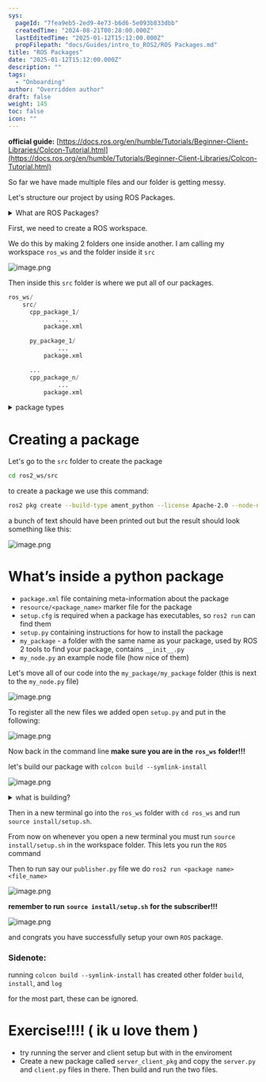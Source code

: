 ```yaml
---
sys:
  pageId: "7fea9eb5-2ed9-4e73-b6d6-5e093b833dbb"
  createdTime: "2024-08-21T00:28:00.000Z"
  lastEditedTime: "2025-01-12T15:12:00.000Z"
  propFilepath: "docs/Guides/intro_to_ROS2/ROS Packages.md"
title: "ROS Packages"
date: "2025-01-12T15:12:00.000Z"
description: ""
tags:
  - "Onboarding"
author: "Overridden author"
draft: false
weight: 145
toc: false
icon: ""
---
```


**official guide:** [https://docs.ros.org/en/humble/Tutorials/Beginner-Client-Libraries/Colcon-Tutorial.html](https://docs.ros.org/en/humble/Tutorials/Beginner-Client-Libraries/Colcon-Tutorial.html)

So far we have made multiple files and our folder is getting messy.

Let's structure our project by using ROS Packages.

<details>

<summary>What are ROS Packages?</summary>

ROS Packages are, as the name implies, packages of code that are highly sharable between ROS developers.

They consist of a folder, `package.xml` file, and source code

```python
      cpp_package_1/
		      ... imagine much code files here ..
          package.xml
```

</details>

First, we need to create a ROS workspace.

We do this by making 2 folders one inside another. I am calling my workspace `ros_ws` and the folder inside it `src`

![image.png](https://prod-files-secure.s3.us-west-2.amazonaws.com/d518164a-d88e-44d1-a4ee-3adb3bd8bce0/70706947-fd18-4537-a67b-e12946812d31/image.png?X-Amz-Algorithm=AWS4-HMAC-SHA256&X-Amz-Content-Sha256=UNSIGNED-PAYLOAD&X-Amz-Credential=ASIAZI2LB4667DNUQVPQ%2F20250227%2Fus-west-2%2Fs3%2Faws4_request&X-Amz-Date=20250227T140755Z&X-Amz-Expires=3600&X-Amz-Security-Token=IQoJb3JpZ2luX2VjED4aCXVzLXdlc3QtMiJHMEUCIQDtV%2BuYvOmfVoR8BwaREWdl274Nw5litpXkEymxyrGLWAIgGOuF%2B%2FN%2Fx0hhkoPoKvDt944C9fPaG3iKMw9nJOtuFQoq%2FwMIdhAAGgw2Mzc0MjMxODM4MDUiDC1LIeul4CbYykrSOSrcA553lvpMfoaZQEoMQVjgosS%2FkzVyeW0ia0AeiT6LRKGeOHcGhrz%2Fr5PKjhnvCYg4DE%2FS1%2BPZZ988gq7FQOarybjvCK%2BRot5Zd3fHaUE2eaMBPk6PaqDliEL%2BgPvN8YCYEH%2BPpiGarjDeLEckOKTogTRgtbUxld87E1PvlXXNk%2B2A4c0dkigJyIiZjiCxr6TC%2BJEzOgAdLPf03byTHcYLc%2FxzX1MpZ9VKcCGvTU5mnMR8%2BxpHDp6ywlOPm6lMnqCuAnNgULp2hil3qK%2BPSZOpgwKkpTpyBE%2Bges2Im0%2BHkXJ4yX65yeMhgsTKUknqqi5U0iJsJlPsbBoBJ%2FgVHC0%2FU03Q8inQQ7YM9smvX1yeJ%2B70d56rvGRevH7xjXt4Pl7jLL1brhVYCWrso0FBRSWsXT16midvWF8YOqAPYkRW1v8bS8X%2FFcIFIebdg%2FYJAjjEi4KiYQ%2FPvvlSTlhu6hyqRTcHu235%2FTfKhxx6FaPKtqPCAYNmad1%2F9j4o5ea3XTpYc0%2BtS54Sv%2BXp4sbtJyTEmhzaBuCdKKNoHErGdlHpEo6I6SrGX3pKCTgweA6tK5NpfZiP3nby%2BKykCU0Ex6gp9MAyo6BMGsMzdM%2BSybjROREhV0PVh9RpnnBuMRyfMI%2FNgb4GOqUB4%2Fy%2FXqoM4XA%2Bb2quzJUJEaaC8z5sGlg%2BJQQzml1262YJGTghkFr3G7s46rRY2X3LR%2F9MH98%2BQo%2ByFM1I24NYvuOcJ%2FM%2BdRkKHdTtYOoKnpRzcV1JuSTlvRTUV5IQd8%2BT%2Bp0aVRFLij%2Fad0or7IdB5Ut8JivqEOr7BdDvOTErheA3HCI3cam2wdbjsc7%2FHO3gBrcBTJQVdeoZ4G%2BqXWVc54RbF%2Bx8&X-Amz-Signature=effca43460d4f42f39d787418c89364353296f069d7a1b0305d06d80335a9cb1&X-Amz-SignedHeaders=host&x-id=GetObject)

Then inside this `src` folder is where we put all of our packages.

```python
ros_ws/
    src/
      cpp_package_1/
		      ...
          package.xml

      py_package_1/
		      ...
          package.xml

      ...
      cpp_package_n/
		      ...
          package.xml

```

<details>

<summary>package types</summary>

packages can be either `C++` or python.

the intern file structure is different for each but for this guide we will stick to creating python packages

</details>

# Creating a package

Let's go to the `src` folder to create the package

```bash
cd ros2_ws/src
```

to create a package we use this command:

```bash
ros2 pkg create --build-type ament_python --license Apache-2.0 --node-name my_node my_package
```

a bunch of text should have been printed out but the result should look something like this:

![image.png](https://prod-files-secure.s3.us-west-2.amazonaws.com/d518164a-d88e-44d1-a4ee-3adb3bd8bce0/e6cf1e3f-8512-4a3e-b131-079f800bf3e8/image.png?X-Amz-Algorithm=AWS4-HMAC-SHA256&X-Amz-Content-Sha256=UNSIGNED-PAYLOAD&X-Amz-Credential=ASIAZI2LB4667DNUQVPQ%2F20250227%2Fus-west-2%2Fs3%2Faws4_request&X-Amz-Date=20250227T140755Z&X-Amz-Expires=3600&X-Amz-Security-Token=IQoJb3JpZ2luX2VjED4aCXVzLXdlc3QtMiJHMEUCIQDtV%2BuYvOmfVoR8BwaREWdl274Nw5litpXkEymxyrGLWAIgGOuF%2B%2FN%2Fx0hhkoPoKvDt944C9fPaG3iKMw9nJOtuFQoq%2FwMIdhAAGgw2Mzc0MjMxODM4MDUiDC1LIeul4CbYykrSOSrcA553lvpMfoaZQEoMQVjgosS%2FkzVyeW0ia0AeiT6LRKGeOHcGhrz%2Fr5PKjhnvCYg4DE%2FS1%2BPZZ988gq7FQOarybjvCK%2BRot5Zd3fHaUE2eaMBPk6PaqDliEL%2BgPvN8YCYEH%2BPpiGarjDeLEckOKTogTRgtbUxld87E1PvlXXNk%2B2A4c0dkigJyIiZjiCxr6TC%2BJEzOgAdLPf03byTHcYLc%2FxzX1MpZ9VKcCGvTU5mnMR8%2BxpHDp6ywlOPm6lMnqCuAnNgULp2hil3qK%2BPSZOpgwKkpTpyBE%2Bges2Im0%2BHkXJ4yX65yeMhgsTKUknqqi5U0iJsJlPsbBoBJ%2FgVHC0%2FU03Q8inQQ7YM9smvX1yeJ%2B70d56rvGRevH7xjXt4Pl7jLL1brhVYCWrso0FBRSWsXT16midvWF8YOqAPYkRW1v8bS8X%2FFcIFIebdg%2FYJAjjEi4KiYQ%2FPvvlSTlhu6hyqRTcHu235%2FTfKhxx6FaPKtqPCAYNmad1%2F9j4o5ea3XTpYc0%2BtS54Sv%2BXp4sbtJyTEmhzaBuCdKKNoHErGdlHpEo6I6SrGX3pKCTgweA6tK5NpfZiP3nby%2BKykCU0Ex6gp9MAyo6BMGsMzdM%2BSybjROREhV0PVh9RpnnBuMRyfMI%2FNgb4GOqUB4%2Fy%2FXqoM4XA%2Bb2quzJUJEaaC8z5sGlg%2BJQQzml1262YJGTghkFr3G7s46rRY2X3LR%2F9MH98%2BQo%2ByFM1I24NYvuOcJ%2FM%2BdRkKHdTtYOoKnpRzcV1JuSTlvRTUV5IQd8%2BT%2Bp0aVRFLij%2Fad0or7IdB5Ut8JivqEOr7BdDvOTErheA3HCI3cam2wdbjsc7%2FHO3gBrcBTJQVdeoZ4G%2BqXWVc54RbF%2Bx8&X-Amz-Signature=29543e3eb9a2c8ef4598a6f4b50c142ec23d2b59cb48a8f0baa40a7440ed5a4d&X-Amz-SignedHeaders=host&x-id=GetObject)

# What’s inside a python package

- `package.xml` file containing meta-information about the package
- `resource/<package_name>` marker file for the package
- `setup.cfg` is required when a package has executables, so `ros2 run` can find them
- `setup.py` containing instructions for how to install the package
- `my_package` - a folder with the same name as your package, used by ROS 2 tools to find your package, contains `__init__.py`
- `my_node.py` an example node file (how nice of them)

Let's move all of our code into the `my_package/my_package` folder (this is next to the `my_node.py` file)

![image.png](https://prod-files-secure.s3.us-west-2.amazonaws.com/d518164a-d88e-44d1-a4ee-3adb3bd8bce0/9ce58f11-0da9-4d3e-b86d-506a9685d378/image.png?X-Amz-Algorithm=AWS4-HMAC-SHA256&X-Amz-Content-Sha256=UNSIGNED-PAYLOAD&X-Amz-Credential=ASIAZI2LB4667DNUQVPQ%2F20250227%2Fus-west-2%2Fs3%2Faws4_request&X-Amz-Date=20250227T140755Z&X-Amz-Expires=3600&X-Amz-Security-Token=IQoJb3JpZ2luX2VjED4aCXVzLXdlc3QtMiJHMEUCIQDtV%2BuYvOmfVoR8BwaREWdl274Nw5litpXkEymxyrGLWAIgGOuF%2B%2FN%2Fx0hhkoPoKvDt944C9fPaG3iKMw9nJOtuFQoq%2FwMIdhAAGgw2Mzc0MjMxODM4MDUiDC1LIeul4CbYykrSOSrcA553lvpMfoaZQEoMQVjgosS%2FkzVyeW0ia0AeiT6LRKGeOHcGhrz%2Fr5PKjhnvCYg4DE%2FS1%2BPZZ988gq7FQOarybjvCK%2BRot5Zd3fHaUE2eaMBPk6PaqDliEL%2BgPvN8YCYEH%2BPpiGarjDeLEckOKTogTRgtbUxld87E1PvlXXNk%2B2A4c0dkigJyIiZjiCxr6TC%2BJEzOgAdLPf03byTHcYLc%2FxzX1MpZ9VKcCGvTU5mnMR8%2BxpHDp6ywlOPm6lMnqCuAnNgULp2hil3qK%2BPSZOpgwKkpTpyBE%2Bges2Im0%2BHkXJ4yX65yeMhgsTKUknqqi5U0iJsJlPsbBoBJ%2FgVHC0%2FU03Q8inQQ7YM9smvX1yeJ%2B70d56rvGRevH7xjXt4Pl7jLL1brhVYCWrso0FBRSWsXT16midvWF8YOqAPYkRW1v8bS8X%2FFcIFIebdg%2FYJAjjEi4KiYQ%2FPvvlSTlhu6hyqRTcHu235%2FTfKhxx6FaPKtqPCAYNmad1%2F9j4o5ea3XTpYc0%2BtS54Sv%2BXp4sbtJyTEmhzaBuCdKKNoHErGdlHpEo6I6SrGX3pKCTgweA6tK5NpfZiP3nby%2BKykCU0Ex6gp9MAyo6BMGsMzdM%2BSybjROREhV0PVh9RpnnBuMRyfMI%2FNgb4GOqUB4%2Fy%2FXqoM4XA%2Bb2quzJUJEaaC8z5sGlg%2BJQQzml1262YJGTghkFr3G7s46rRY2X3LR%2F9MH98%2BQo%2ByFM1I24NYvuOcJ%2FM%2BdRkKHdTtYOoKnpRzcV1JuSTlvRTUV5IQd8%2BT%2Bp0aVRFLij%2Fad0or7IdB5Ut8JivqEOr7BdDvOTErheA3HCI3cam2wdbjsc7%2FHO3gBrcBTJQVdeoZ4G%2BqXWVc54RbF%2Bx8&X-Amz-Signature=be4586f7651647cf336a422167aa8af9a2dd86aea2b1f86175a2603ba2dffa35&X-Amz-SignedHeaders=host&x-id=GetObject)

To register all the new files we added open `setup.py` and put in the following:

![image.png](https://prod-files-secure.s3.us-west-2.amazonaws.com/d518164a-d88e-44d1-a4ee-3adb3bd8bce0/1cd7c262-4cae-4496-9d75-c178537d24a2/image.png?X-Amz-Algorithm=AWS4-HMAC-SHA256&X-Amz-Content-Sha256=UNSIGNED-PAYLOAD&X-Amz-Credential=ASIAZI2LB4667DNUQVPQ%2F20250227%2Fus-west-2%2Fs3%2Faws4_request&X-Amz-Date=20250227T140755Z&X-Amz-Expires=3600&X-Amz-Security-Token=IQoJb3JpZ2luX2VjED4aCXVzLXdlc3QtMiJHMEUCIQDtV%2BuYvOmfVoR8BwaREWdl274Nw5litpXkEymxyrGLWAIgGOuF%2B%2FN%2Fx0hhkoPoKvDt944C9fPaG3iKMw9nJOtuFQoq%2FwMIdhAAGgw2Mzc0MjMxODM4MDUiDC1LIeul4CbYykrSOSrcA553lvpMfoaZQEoMQVjgosS%2FkzVyeW0ia0AeiT6LRKGeOHcGhrz%2Fr5PKjhnvCYg4DE%2FS1%2BPZZ988gq7FQOarybjvCK%2BRot5Zd3fHaUE2eaMBPk6PaqDliEL%2BgPvN8YCYEH%2BPpiGarjDeLEckOKTogTRgtbUxld87E1PvlXXNk%2B2A4c0dkigJyIiZjiCxr6TC%2BJEzOgAdLPf03byTHcYLc%2FxzX1MpZ9VKcCGvTU5mnMR8%2BxpHDp6ywlOPm6lMnqCuAnNgULp2hil3qK%2BPSZOpgwKkpTpyBE%2Bges2Im0%2BHkXJ4yX65yeMhgsTKUknqqi5U0iJsJlPsbBoBJ%2FgVHC0%2FU03Q8inQQ7YM9smvX1yeJ%2B70d56rvGRevH7xjXt4Pl7jLL1brhVYCWrso0FBRSWsXT16midvWF8YOqAPYkRW1v8bS8X%2FFcIFIebdg%2FYJAjjEi4KiYQ%2FPvvlSTlhu6hyqRTcHu235%2FTfKhxx6FaPKtqPCAYNmad1%2F9j4o5ea3XTpYc0%2BtS54Sv%2BXp4sbtJyTEmhzaBuCdKKNoHErGdlHpEo6I6SrGX3pKCTgweA6tK5NpfZiP3nby%2BKykCU0Ex6gp9MAyo6BMGsMzdM%2BSybjROREhV0PVh9RpnnBuMRyfMI%2FNgb4GOqUB4%2Fy%2FXqoM4XA%2Bb2quzJUJEaaC8z5sGlg%2BJQQzml1262YJGTghkFr3G7s46rRY2X3LR%2F9MH98%2BQo%2ByFM1I24NYvuOcJ%2FM%2BdRkKHdTtYOoKnpRzcV1JuSTlvRTUV5IQd8%2BT%2Bp0aVRFLij%2Fad0or7IdB5Ut8JivqEOr7BdDvOTErheA3HCI3cam2wdbjsc7%2FHO3gBrcBTJQVdeoZ4G%2BqXWVc54RbF%2Bx8&X-Amz-Signature=3efcd8031270d919e73a638a13bedae6dc984ec5b83ade18e469bf02b0fb2d5f&X-Amz-SignedHeaders=host&x-id=GetObject)

Now back in the command line **make sure you are in the** **`ros_ws`** **folder!!!**

let's build our package with `colcon build --symlink-install`

![image.png](https://prod-files-secure.s3.us-west-2.amazonaws.com/d518164a-d88e-44d1-a4ee-3adb3bd8bce0/2f2a0d27-b173-48fd-b189-5f5c0ce65619/image.png?X-Amz-Algorithm=AWS4-HMAC-SHA256&X-Amz-Content-Sha256=UNSIGNED-PAYLOAD&X-Amz-Credential=ASIAZI2LB4667DNUQVPQ%2F20250227%2Fus-west-2%2Fs3%2Faws4_request&X-Amz-Date=20250227T140755Z&X-Amz-Expires=3600&X-Amz-Security-Token=IQoJb3JpZ2luX2VjED4aCXVzLXdlc3QtMiJHMEUCIQDtV%2BuYvOmfVoR8BwaREWdl274Nw5litpXkEymxyrGLWAIgGOuF%2B%2FN%2Fx0hhkoPoKvDt944C9fPaG3iKMw9nJOtuFQoq%2FwMIdhAAGgw2Mzc0MjMxODM4MDUiDC1LIeul4CbYykrSOSrcA553lvpMfoaZQEoMQVjgosS%2FkzVyeW0ia0AeiT6LRKGeOHcGhrz%2Fr5PKjhnvCYg4DE%2FS1%2BPZZ988gq7FQOarybjvCK%2BRot5Zd3fHaUE2eaMBPk6PaqDliEL%2BgPvN8YCYEH%2BPpiGarjDeLEckOKTogTRgtbUxld87E1PvlXXNk%2B2A4c0dkigJyIiZjiCxr6TC%2BJEzOgAdLPf03byTHcYLc%2FxzX1MpZ9VKcCGvTU5mnMR8%2BxpHDp6ywlOPm6lMnqCuAnNgULp2hil3qK%2BPSZOpgwKkpTpyBE%2Bges2Im0%2BHkXJ4yX65yeMhgsTKUknqqi5U0iJsJlPsbBoBJ%2FgVHC0%2FU03Q8inQQ7YM9smvX1yeJ%2B70d56rvGRevH7xjXt4Pl7jLL1brhVYCWrso0FBRSWsXT16midvWF8YOqAPYkRW1v8bS8X%2FFcIFIebdg%2FYJAjjEi4KiYQ%2FPvvlSTlhu6hyqRTcHu235%2FTfKhxx6FaPKtqPCAYNmad1%2F9j4o5ea3XTpYc0%2BtS54Sv%2BXp4sbtJyTEmhzaBuCdKKNoHErGdlHpEo6I6SrGX3pKCTgweA6tK5NpfZiP3nby%2BKykCU0Ex6gp9MAyo6BMGsMzdM%2BSybjROREhV0PVh9RpnnBuMRyfMI%2FNgb4GOqUB4%2Fy%2FXqoM4XA%2Bb2quzJUJEaaC8z5sGlg%2BJQQzml1262YJGTghkFr3G7s46rRY2X3LR%2F9MH98%2BQo%2ByFM1I24NYvuOcJ%2FM%2BdRkKHdTtYOoKnpRzcV1JuSTlvRTUV5IQd8%2BT%2Bp0aVRFLij%2Fad0or7IdB5Ut8JivqEOr7BdDvOTErheA3HCI3cam2wdbjsc7%2FHO3gBrcBTJQVdeoZ4G%2BqXWVc54RbF%2Bx8&X-Amz-Signature=7abde3495197729a4e2a44c9215ce43d5ab1226c533f5072435c2b85400a10d2&X-Amz-SignedHeaders=host&x-id=GetObject)

<details>

<summary>what is building?</summary>

if you are a CS major at Rose-Hulman you will learn the answer to this in CSSE132

but TLDR; is it combines all the code files into one program that can be run easily 

</details>

Then in a new terminal go into the `ros_ws` folder with `cd ros_ws` and run `source install/setup.sh`. 

From now on whenever you open a new terminal you must run `source install/setup.sh` in the workspace folder. This lets you run the `ROS` command

Then to run say our `publisher.py` file we do `ros2 run <package name> <file_name>`

![image.png](https://prod-files-secure.s3.us-west-2.amazonaws.com/d518164a-d88e-44d1-a4ee-3adb3bd8bce0/4f4b1219-3a44-4632-aa0a-ce3471699f59/image.png?X-Amz-Algorithm=AWS4-HMAC-SHA256&X-Amz-Content-Sha256=UNSIGNED-PAYLOAD&X-Amz-Credential=ASIAZI2LB4667DNUQVPQ%2F20250227%2Fus-west-2%2Fs3%2Faws4_request&X-Amz-Date=20250227T140755Z&X-Amz-Expires=3600&X-Amz-Security-Token=IQoJb3JpZ2luX2VjED4aCXVzLXdlc3QtMiJHMEUCIQDtV%2BuYvOmfVoR8BwaREWdl274Nw5litpXkEymxyrGLWAIgGOuF%2B%2FN%2Fx0hhkoPoKvDt944C9fPaG3iKMw9nJOtuFQoq%2FwMIdhAAGgw2Mzc0MjMxODM4MDUiDC1LIeul4CbYykrSOSrcA553lvpMfoaZQEoMQVjgosS%2FkzVyeW0ia0AeiT6LRKGeOHcGhrz%2Fr5PKjhnvCYg4DE%2FS1%2BPZZ988gq7FQOarybjvCK%2BRot5Zd3fHaUE2eaMBPk6PaqDliEL%2BgPvN8YCYEH%2BPpiGarjDeLEckOKTogTRgtbUxld87E1PvlXXNk%2B2A4c0dkigJyIiZjiCxr6TC%2BJEzOgAdLPf03byTHcYLc%2FxzX1MpZ9VKcCGvTU5mnMR8%2BxpHDp6ywlOPm6lMnqCuAnNgULp2hil3qK%2BPSZOpgwKkpTpyBE%2Bges2Im0%2BHkXJ4yX65yeMhgsTKUknqqi5U0iJsJlPsbBoBJ%2FgVHC0%2FU03Q8inQQ7YM9smvX1yeJ%2B70d56rvGRevH7xjXt4Pl7jLL1brhVYCWrso0FBRSWsXT16midvWF8YOqAPYkRW1v8bS8X%2FFcIFIebdg%2FYJAjjEi4KiYQ%2FPvvlSTlhu6hyqRTcHu235%2FTfKhxx6FaPKtqPCAYNmad1%2F9j4o5ea3XTpYc0%2BtS54Sv%2BXp4sbtJyTEmhzaBuCdKKNoHErGdlHpEo6I6SrGX3pKCTgweA6tK5NpfZiP3nby%2BKykCU0Ex6gp9MAyo6BMGsMzdM%2BSybjROREhV0PVh9RpnnBuMRyfMI%2FNgb4GOqUB4%2Fy%2FXqoM4XA%2Bb2quzJUJEaaC8z5sGlg%2BJQQzml1262YJGTghkFr3G7s46rRY2X3LR%2F9MH98%2BQo%2ByFM1I24NYvuOcJ%2FM%2BdRkKHdTtYOoKnpRzcV1JuSTlvRTUV5IQd8%2BT%2Bp0aVRFLij%2Fad0or7IdB5Ut8JivqEOr7BdDvOTErheA3HCI3cam2wdbjsc7%2FHO3gBrcBTJQVdeoZ4G%2BqXWVc54RbF%2Bx8&X-Amz-Signature=dc48c00b98381829389b6a2b22b8d07807274d29fff02ba7f3a07163dad16c2d&X-Amz-SignedHeaders=host&x-id=GetObject)

**remember to run** **`source install/setup.sh`** **for the subscriber!!!**

![image.png](https://prod-files-secure.s3.us-west-2.amazonaws.com/d518164a-d88e-44d1-a4ee-3adb3bd8bce0/02121119-dad4-49ec-8356-c956108b4243/image.png?X-Amz-Algorithm=AWS4-HMAC-SHA256&X-Amz-Content-Sha256=UNSIGNED-PAYLOAD&X-Amz-Credential=ASIAZI2LB4667DNUQVPQ%2F20250227%2Fus-west-2%2Fs3%2Faws4_request&X-Amz-Date=20250227T140755Z&X-Amz-Expires=3600&X-Amz-Security-Token=IQoJb3JpZ2luX2VjED4aCXVzLXdlc3QtMiJHMEUCIQDtV%2BuYvOmfVoR8BwaREWdl274Nw5litpXkEymxyrGLWAIgGOuF%2B%2FN%2Fx0hhkoPoKvDt944C9fPaG3iKMw9nJOtuFQoq%2FwMIdhAAGgw2Mzc0MjMxODM4MDUiDC1LIeul4CbYykrSOSrcA553lvpMfoaZQEoMQVjgosS%2FkzVyeW0ia0AeiT6LRKGeOHcGhrz%2Fr5PKjhnvCYg4DE%2FS1%2BPZZ988gq7FQOarybjvCK%2BRot5Zd3fHaUE2eaMBPk6PaqDliEL%2BgPvN8YCYEH%2BPpiGarjDeLEckOKTogTRgtbUxld87E1PvlXXNk%2B2A4c0dkigJyIiZjiCxr6TC%2BJEzOgAdLPf03byTHcYLc%2FxzX1MpZ9VKcCGvTU5mnMR8%2BxpHDp6ywlOPm6lMnqCuAnNgULp2hil3qK%2BPSZOpgwKkpTpyBE%2Bges2Im0%2BHkXJ4yX65yeMhgsTKUknqqi5U0iJsJlPsbBoBJ%2FgVHC0%2FU03Q8inQQ7YM9smvX1yeJ%2B70d56rvGRevH7xjXt4Pl7jLL1brhVYCWrso0FBRSWsXT16midvWF8YOqAPYkRW1v8bS8X%2FFcIFIebdg%2FYJAjjEi4KiYQ%2FPvvlSTlhu6hyqRTcHu235%2FTfKhxx6FaPKtqPCAYNmad1%2F9j4o5ea3XTpYc0%2BtS54Sv%2BXp4sbtJyTEmhzaBuCdKKNoHErGdlHpEo6I6SrGX3pKCTgweA6tK5NpfZiP3nby%2BKykCU0Ex6gp9MAyo6BMGsMzdM%2BSybjROREhV0PVh9RpnnBuMRyfMI%2FNgb4GOqUB4%2Fy%2FXqoM4XA%2Bb2quzJUJEaaC8z5sGlg%2BJQQzml1262YJGTghkFr3G7s46rRY2X3LR%2F9MH98%2BQo%2ByFM1I24NYvuOcJ%2FM%2BdRkKHdTtYOoKnpRzcV1JuSTlvRTUV5IQd8%2BT%2Bp0aVRFLij%2Fad0or7IdB5Ut8JivqEOr7BdDvOTErheA3HCI3cam2wdbjsc7%2FHO3gBrcBTJQVdeoZ4G%2BqXWVc54RbF%2Bx8&X-Amz-Signature=d8a1541ebb111286b283999438f37927b961759182c282d3310dc62af4e76f16&X-Amz-SignedHeaders=host&x-id=GetObject)

and congrats you have successfully setup your own `ROS` package.

### Sidenote:

running `colcon build --symlink-install` has created other folder `build`, `install`, and `log`

for the most part, these can be ignored.

# Exercise!!!! ( ik u love them )

- try running the server and client setup but with in the enviroment
- Create a new package called `server_client_pkg` and copy the `server.py` and `client.py` files in there. Then build and run the two files.

